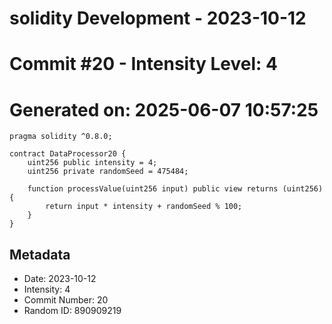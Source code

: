 ﻿# solidity Development - 2023-10-12
# Commit #20 - Intensity Level: 4
# Generated on: 2025-06-07 10:57:25
```solidity
pragma solidity ^0.8.0;

contract DataProcessor20 {
    uint256 public intensity = 4;
    uint256 private randomSeed = 475484;

    function processValue(uint256 input) public view returns (uint256) {
        return input * intensity + randomSeed % 100;
    }
}
```
## Metadata
- Date: 2023-10-12
- Intensity: 4
- Commit Number: 20
- Random ID: 890909219
